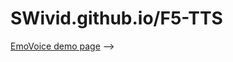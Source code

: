 # SWivid.github.io/F5-TTS

<!-- <a href="https://SWivid.github.io/F5-TTS">F5-TTS demo page</a> -->

<a href="https://yanghaha0908.github.io/EmoVoice">EmoVoice demo page</a> -->
